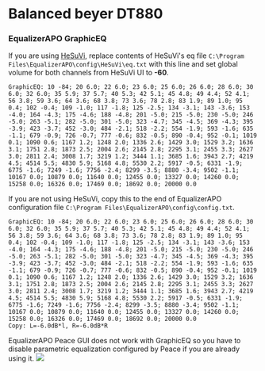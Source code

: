 # Balanced beyer DT880
### EqualizerAPO GraphicEQ
If you are using [HeSuVi](https://sourceforge.net/projects/hesuvi/), replace contents of HeSuVi's eq file `C:\Program Files\EqualizerAPO\config\HeSuVi\eq.txt` with this line and set global volume for both channels from HeSuVi UI to **-60**.
```
GraphicEQ: 10 -84; 20 6.0; 22 6.0; 23 6.0; 25 6.0; 26 6.0; 28 6.0; 30 6.0; 32 6.0; 35 5.9; 37 5.7; 40 5.3; 42 5.1; 45 4.8; 49 4.4; 52 4.1; 56 3.8; 59 3.6; 64 3.6; 68 3.8; 73 3.6; 78 2.8; 83 1.9; 89 1.0; 95 0.4; 102 -0.4; 109 -1.0; 117 -1.8; 125 -2.5; 134 -3.1; 143 -3.6; 153 -4.0; 164 -4.3; 175 -4.6; 188 -4.8; 201 -5.0; 215 -5.0; 230 -5.0; 246 -5.0; 263 -5.1; 282 -5.0; 301 -5.0; 323 -4.7; 345 -4.5; 369 -4.3; 395 -3.9; 423 -3.7; 452 -3.0; 484 -2.1; 518 -2.2; 554 -1.9; 593 -1.6; 635 -1.1; 679 -0.9; 726 -0.7; 777 -0.6; 832 -0.5; 890 -0.4; 952 -0.1; 1019 0.1; 1090 0.6; 1167 1.2; 1248 2.0; 1336 2.6; 1429 3.0; 1529 3.2; 1636 3.1; 1751 2.8; 1873 2.5; 2004 2.6; 2145 2.8; 2295 3.1; 2455 3.3; 2627 3.0; 2811 2.4; 3008 1.7; 3219 1.2; 3444 1.1; 3685 1.6; 3943 2.7; 4219 4.5; 4514 5.5; 4830 5.9; 5168 4.8; 5530 2.2; 5917 -0.5; 6331 -1.9; 6775 -1.6; 7249 -1.6; 7756 -2.4; 8299 -3.5; 8880 -3.4; 9502 -1.1; 10167 0.0; 10879 0.0; 11640 0.0; 12455 0.0; 13327 0.0; 14260 0.0; 15258 0.0; 16326 0.0; 17469 0.0; 18692 0.0; 20000 0.0
```
If you are not using HeSuVi, copy this to the end of EqualizerAPO configuration file `C:\Program Files\EqualizerAPO\config\config.txt`.
```
GraphicEQ: 10 -84; 20 6.0; 22 6.0; 23 6.0; 25 6.0; 26 6.0; 28 6.0; 30 6.0; 32 6.0; 35 5.9; 37 5.7; 40 5.3; 42 5.1; 45 4.8; 49 4.4; 52 4.1; 56 3.8; 59 3.6; 64 3.6; 68 3.8; 73 3.6; 78 2.8; 83 1.9; 89 1.0; 95 0.4; 102 -0.4; 109 -1.0; 117 -1.8; 125 -2.5; 134 -3.1; 143 -3.6; 153 -4.0; 164 -4.3; 175 -4.6; 188 -4.8; 201 -5.0; 215 -5.0; 230 -5.0; 246 -5.0; 263 -5.1; 282 -5.0; 301 -5.0; 323 -4.7; 345 -4.5; 369 -4.3; 395 -3.9; 423 -3.7; 452 -3.0; 484 -2.1; 518 -2.2; 554 -1.9; 593 -1.6; 635 -1.1; 679 -0.9; 726 -0.7; 777 -0.6; 832 -0.5; 890 -0.4; 952 -0.1; 1019 0.1; 1090 0.6; 1167 1.2; 1248 2.0; 1336 2.6; 1429 3.0; 1529 3.2; 1636 3.1; 1751 2.8; 1873 2.5; 2004 2.6; 2145 2.8; 2295 3.1; 2455 3.3; 2627 3.0; 2811 2.4; 3008 1.7; 3219 1.2; 3444 1.1; 3685 1.6; 3943 2.7; 4219 4.5; 4514 5.5; 4830 5.9; 5168 4.8; 5530 2.2; 5917 -0.5; 6331 -1.9; 6775 -1.6; 7249 -1.6; 7756 -2.4; 8299 -3.5; 8880 -3.4; 9502 -1.1; 10167 0.0; 10879 0.0; 11640 0.0; 12455 0.0; 13327 0.0; 14260 0.0; 15258 0.0; 16326 0.0; 17469 0.0; 18692 0.0; 20000 0.0
Copy: L=-6.0dB*l, R=-6.0dB*R
```
EqualizerAPO Peace GUI does not work with GraphicEQ so you have to disable parametric equalization configured by Peace if you are already using it.
![](https://raw.githubusercontent.com/jaakkopasanen/AutoEq/master/results/Headphone.com/headphoncecom/onear/Balanced%20beyer%20DT880/Balanced%20beyer%20DT880.png)
